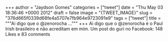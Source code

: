 
+++
author = "Jaydson Gomes"
categories = ["tweet"]
date = "Thu May 03 18:36:46 +0000 2012"
draft = false
image = "{TWEET_IMAGE}"
slug = "376d665f0339d68fe4a5707e7fb964e9723091e9"
tags = ["tweet"]
title = """Ai digo que o @zenorocha ..."""
+++
Ai digo que o @zenorocha é o Paul Irish brasileiro e não acreditam em mim. Um post do guri no Facebook: 148 Likes e 83 comments
